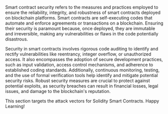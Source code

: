 Smart contract security refers to the measures and practices employed to ensure the reliability, integrity, and robustness of smart contracts deployed on blockchain platforms. Smart contracts are self-executing codes that automate and enforce agreements or transactions on a blockchain. Ensuring their security is paramount because, once deployed, they are immutable and irreversible, making any vulnerabilities or flaws in the code potentially disastrous.

Security in smart contracts involves rigorous code auditing to identify and rectify vulnerabilities like reentrancy, integer overflow, or unauthorized access. It also encompasses the adoption of secure development practices, such as input validation, access control mechanisms, and adherence to established coding standards. Additionally, continuous monitoring, testing, and the use of formal verification tools help identify and mitigate potential security risks. Robust security measures are crucial to protect against potential exploits, as security breaches can result in financial losses, legal issues, and damage to the blockchain's reputation.

This section targets the attack vectors for Solidity Smart Contracts. Happy Learning!
